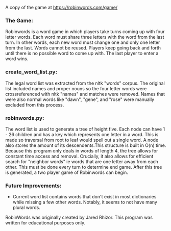 A copy of the game at https://robinwords.com/game/

### The Game:<br>
  Robinwords is a word game in which players take turns coming up with four letter words. Each word must share three letters with the word from the last turn. In other words, each new word must change one and only one letter from the last. Words cannot be reused. Players keep going back and forth until there is no possible word to come up with. The last player to enter a word wins. 


### create_word_list.py:<br>
  The legal word list was extracted from the nltk "words" corpus. The original list included names and proper nouns so the four letter words were crossreferenced with nltk "names" and matches were removed. Names that were also normal words like "dawn", "gene", and "rose" were manually excluded from this process. 


### robinwords.py:<br>
  The word list is used to generate a tree of height five. Each node can have 1 - 26 children and has a key which represents one letter in a word. This is made so traversal from root to leaf would spell out a single word. A node also stores the amount of its descendents.This structure is built in O(n) time. Because this program only deals in words of length 4, the tree allows for constant time access and removal. Crucially, it also allows for efficient search for "neighbor words" ie words that are one letter away from each other. This must be done every turn to determine end game. After this tree is generated, a two player game of Robinwords can begin.


### Future Improvements:<br>
  - Current word list contains words that don't exist in most dictionaries while missing a few other words. Notably, it seems to not have many plural words.

RobinWords was originally created by Jared Rhizor. This program was written for educational purposes only.
